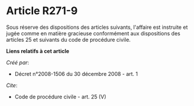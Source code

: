 # Article R271-9

Sous réserve des dispositions des articles suivants, l'affaire est instruite et jugée comme en matière gracieuse conformément
aux dispositions des articles 25 et suivants du code de procédure civile.

**Liens relatifs à cet article**

_Créé par_:

  - Décret n°2008-1506 du 30 décembre 2008 - art. 1

_Cite_:

  - Code de procédure civile - art. 25 (V)
